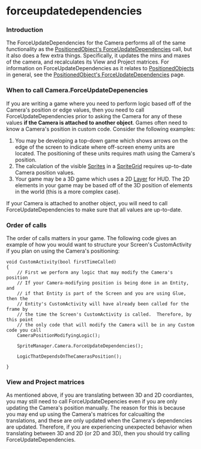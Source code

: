 # forceupdatedependencies

### Introduction

The ForceUpdateDependencies for the Camera performs all of the same functionality as the [PositionedObject's ForceUpdateDependencies](../../../../frb/docs/index.php) call, but it also does a few extra things. Specifically, it updates the mins and maxes of the camera, and recalculates its View and Project matrices. For information on ForceUpdateDependencies as it relates to [PositionedObjects](../../../../frb/docs/index.php) in general, see the [PositionedObject's ForceUpdateDependencies](../../../../frb/docs/index.php) page.

### When to call Camera.ForceUpdateDepenencies

If you are writing a game where you need to perform logic based off of the Camera's position or edge values, then you need to call ForceUpdateDependencies prior to asking the Camera for any of these values **if the Camera is attached to another object**. Games often need to know a Camera's position in custom code. Consider the following examples:

1. You may be developing a top-down game which shows arrows on the edge of the screen to indicate where off-screen enemy units are located. The positioning of these units requires math using the Camera's position.
2. The calculation of the visible [Sprites](../../../../frb/docs/index.php) in a [SpriteGrid](../../../../frb/docs/index.php) requires up-to-date Camera position values.
3. Your game may be a 3D game which uses a 2D [Layer](../../../../frb/docs/index.php) for HUD. The 2D elements in your game may be based off of the 3D position of elements in the world (this is a more complex case).

If your Camera is attached to another object, you will need to call ForceUpdateDependencies to make sure that all values are up-to-date.

### Order of calls

The order of calls matters in your game. The following code gives an example of how you would want to structure your Screen's CustomActivity if you plan on using the Camera's positioning:

```
void CustomActivity(bool firstTimeCalled)
{
    // First we perform any logic that may modify the Camera's position
    // If your Camera-modifying position is being done in an Entity, and
    // if that Entity is part of the Screen and you are using Glue, then the
    // Entity's CustomActivity will have already been called for the frame by
    // the time the Screen's CustomActivity is called.  Therefore, by this point
    // the only code that will modify the Camera will be in any Custom code you call
    CameraPositionModifyingLogic();
    
    SpriteManager.Camera.ForceUpdateDependencies();
   
    LogicThatDependsOnTheCamerasPosition();
    
}
```

### View and Project matrices

As mentioned above, if you are translating between 3D and 2D coordiantes, you may still need to call ForceUpdateDepencies even if you are only updating the Camera's position manually. The reason for this is because you may end up using the Camera's matrices for calcualting the translations, and these are only updated when the Camera's dependencies are updated. Therefore, if you are experiencing unexpected behavior when translating between 3D and 2D (or 2D and 3D), then you should try calling ForceUpdateDependencies.
